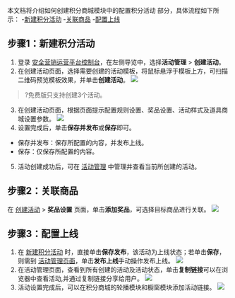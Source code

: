 本文档将介绍如何创建积分商城模块中的配置积分活动  部分，具体流程如下所示：
<dx-steps>
-[新建积分活动](#stpe1)
-[关联商品](#stpe2)
-[配置上线](#stpe3)
</dx-steps>



## 步骤1：新建积分活动[](id:stpe1)
1. 登录 [安全营销运营平台控制台](https://console.cloud.tencent.com/smop/data/mallUser)，在左侧导览中，选择**活动管理** > **创建活动**。
2. 在创建活动页面，选择需要创建的活动模板，将鼠标悬浮于模板上方，可扫描二维码预览模板效果，并单击**创建活动**。
![](https://qcloudimg.tencent-cloud.cn/raw/974a55d94395f9c4c776fde9640bfbf3.png)
>?免费版只支持创建3个活动。
3. 在创建活动页面，根据页面提示配置规则设置、奖品设置、活动样式及道具商城设置参数。
![](https://qcloudimg.tencent-cloud.cn/raw/54c9f7204d716780ab2ecae42bf085f5.png)
4. 设置完成后，单击**保存并发布**或**保存**即可。
  - 保存并发布：保存所配置的内容，并发布上线。
  - 保存：仅保存所配置的内容。
5. 活动创建成功后，可在 [活动管理](https://console.cloud.tencent.com/smop/mall/act_manager) 中管理并查看当前所创建的活动。


## 步骤2：关联商品[](id:stpe2)
在 [创建活动](https://console.cloud.tencent.com/smop/mall/mall_front_page) > **奖品设置** 页面，单击**添加奖品**，可选择目标商品进行关联。
![](https://qcloudimg.tencent-cloud.cn/raw/a4960c6e903bcf03aeae9f547da7013b.png)


## 步骤3：配置上线
1. 在 [新建积分活动](#stpe1) 时，直接单击**保存发布**，该活动为上线状态；若单击**保存**，则需到 [活动管理页面](https://console.cloud.tencent.com/smop/mall/act_manager)，单击**发布上线**手动操作发布上线。
![](https://qcloudimg.tencent-cloud.cn/raw/68c6401bfe9f716140df991174b8b69c.png)
2. 在活动管理页面，查看到所有创建的活动及活动状态，单击**复制链接**可以在浏览器中查看活动,并通过复制链接分享给用户。
![](https://qcloudimg.tencent-cloud.cn/raw/22d0641ecd1895e6ebf9330bec0e712a.png)
3. 活动设置完成后，可以在积分商城的轮播模块和橱窗模块添加活动链接。
![](https://qcloudimg.tencent-cloud.cn/raw/c37de235822a75cd349c919c244206ee.png)
